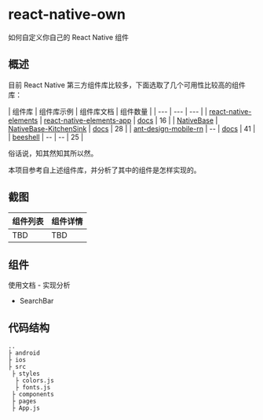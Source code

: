 # react-native-own
如何自定义你自己的 React Native 组件

## 概述

目前 React Native 第三方组件库比较多，下面选取了几个可用性比较高的组件库：

| 组件库 | 组件库示例 | 组件库文档 | 组件数量 |
| --- | --- | --- |
| [react-native-elements](https://github.com/react-native-training/react-native-elements) | [react-native-elements-app](https://github.com/react-native-training/react-native-elements-app) | [docs](https://react-native-training.github.io/react-native-elements/) | 16 |
| [NativeBase](https://github.com/GeekyAnts/NativeBase) | [NativeBase-KitchenSink](https://github.com/GeekyAnts/NativeBase-KitchenSink) |  [docs](https://nativebase.io/) | 28 |
| [ant-design-mobile-rn](https://github.com/ant-design/ant-design-mobile-rn) | -- |  [docs](http://rn.mobile.ant.design/index-cn) | 41 |
| [beeshell](https://github.com/meituan/beeshell) | -- |  -- | 25 |

俗话说，知其然知其所以然。

本项目参考自上述组件库，并分析了其中的组件是怎样实现的。


## 截图

| 组件列表 | 组件详情 |
| --- | --- |
| TBD | TBD |


## 组件

使用文档 - 实现分析

* SearchBar


## 代码结构

```
..
├ android
├ ios
├ src
 ├ styles
  ├ colors.js
  ├ fonts.js
 ├ components
 ├ pages
 ├ App.js
```
